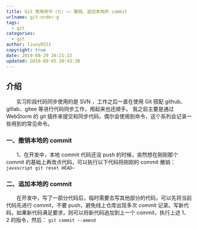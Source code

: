 ```yaml
---
title: Git 常用命令（七）—— 撤销、追加本地的 commit
urlname: git-order-g
tags:
  - git
categories:
  - git
author: liuxy0551
copyright: true
date: 2019-08-29 16:21:22
updated: 2019-09-05 20:43:30
---
```


## 介绍

　　实习阶段代码同步使用的是 SVN ，工作之后一直在使用 Git 搭配 github、gitlab、gitee 等进行代码同步工作，用起来也还顺手。
我之前主要是通过 WebStorm 的 git 插件来提交和同步代码，偶尔会使用到命令，这个系列会记录一些用到的常见命令。
<!--more-->


###  一、撤销本地的 commit

　　1、在开发中，本地 commit 代码还没 push 的时候，突然想在刚刚那个 commit 的基础上再改点代码，可以执行以下代码将刚刚的 commit 撤销：
    ``` javascript
    git reset HEAD~
    ```

###  二、追加本地的 commit

　　在开发中，写了一部分代码后，临时需要去写其他部分的代码，可以先将当前代码先进行 commit，不要 push，避免线上仓库出现多次 commit 记录。写新代码，如果新代码满足要求，则可以将新代码追加到上一个 commit，执行上述 1、2 的指令，然后：
    ```
    git commit --amend
    ```
